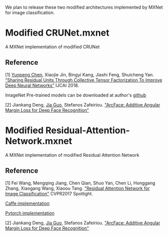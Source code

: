 We plan to release these two modified architectures implemented by MXNet for image classification. 

# Modified CRUNet.mxnet
A MXNet implementation of modified CRUNet

## Reference

[1]  [Yunpeng Chen](https://github.com/cypw), Xiaojie Jin, Bingyi Kang, Jiashi Feng, Shuicheng Yan. ["Sharing Residual Units Through Collective Tensor Factorization To Improve Deep Neural Networks"](https://www.ijcai.org/proceedings/2018/0088.pdf) IJCAI 2018.

ImageNet Pre-trained models can be downloaded at author's [github](https://github.com/cypw/CRU-Net)

[2] Jiankang Deng, [Jia Guo](https://github.com/deepinsight/insightface), Stefanos Zafeiriou. ["ArcFace: Additive Angular Margin Loss for Deep Face Recognition"](https://arxiv.org/pdf/1801.07698v1.pdf)

# Modified Residual-Attention-Network.mxnet
A MXNet implementation of modified Residual Attention Network

## Reference

[1] Fei Wang, Mengqing Jiang, Chen Qian, Shuo Yan, Chen Li, Honggang Zhang, Xiaogang Wang, Xiaoou Tang. ["Residual Attention Network for Image Classification"](https://arxiv.org/pdf/1704.06904.pdf) CVPR2017 Spotlight.

[Caffe implementation](https://github.com/fwang91/residual-attention-network)

[Pytorch implementation](https://github.com/tengshaofeng/ResidualAttentionNetwork-pytorch)

[2] Jiankang Deng, [Jia Guo](https://github.com/deepinsight/insightface), Stefanos Zafeiriou. ["ArcFace: Additive Angular Margin Loss for Deep Face Recognition"](https://arxiv.org/pdf/1801.07698v1.pdf)
